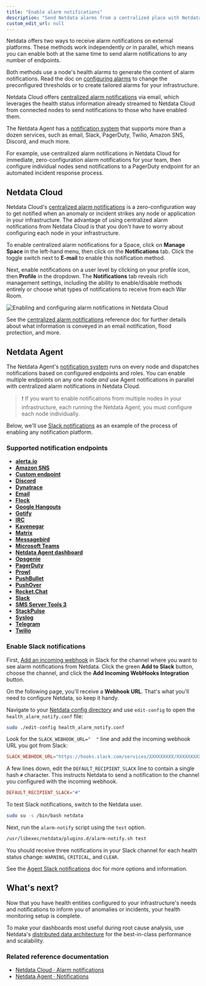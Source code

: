 ```yaml
---
title: "Enable alarm notifications"
description: "Send Netdata alarms from a centralized place with Netdata Cloud, or configure nodes individually, to enable incident response and faster resolution."
custom_edit_url: null
---
```




Netdata offers two ways to receive alarm notifications on external platforms. These methods work independently _or_ in
parallel, which means you can enable both at the same time to send alarm notifications to any number of endpoints.

Both methods use a node's health alarms to generate the content of alarm notifications. Read the doc on [configuring
alarms](/docs/monitor/configure-alarms) to change the preconfigured thresholds or to create tailored alarms for your
infrastructure.

Netdata Cloud offers [centralized alarm notifications](#netdata-cloud) via email, which leverages the health status
information already streamed to Netdata Cloud from connected nodes to send notifications to those who have enabled them.

The Netdata Agent has a [notification system](#netdata-agent) that supports more than a dozen services, such as email,
Slack, PagerDuty, Twilio, Amazon SNS, Discord, and much more.

For example, use centralized alarm notifications in Netdata Cloud for immediate, zero-configuration alarm notifications
for your team, then configure individual nodes send notifications to a PagerDuty endpoint for an automated incident
response process.

## Netdata Cloud

Netdata Cloud's [centralized alarm
notifications](/docs/cloud/alerts-notifications/notifications) is a zero-configuration way to
get notified when an anomaly or incident strikes any node or application in your infrastructure. The advantage of using
centralized alarm notifications from Netdata Cloud is that you don't have to worry about configuring each node in your
infrastructure.

To enable centralized alarm notifications for a Space, click on **Manage Space** in the left-hand menu, then click on
the **Notifications** tab. Click the toggle switch next to **E-mail** to enable this notification method.

Next, enable notifications on a user level by clicking on your profile icon, then **Profile** in the dropdown. The
**Notifications** tab reveals rich management settings, including the ability to enable/disable methods entirely or
choose what types of notifications to receive from each War Room.

![Enabling and configuring alarm notifications in Netdata
Cloud](https://user-images.githubusercontent.com/1153921/101936280-93c50900-3b9d-11eb-9ba0-d6927fa872b7.gif)

See the [centralized alarm notifications](/docs/cloud/alerts-notifications/notifications)
reference doc for further details about what information is conveyed in an email notification, flood protection, and
more.

## Netdata Agent

The Netdata Agent's [notification system](/docs/agent/health/notifications) runs on every node and dispatches
notifications based on configured endpoints and roles. You can enable multiple endpoints on any one node _and_ use Agent
notifications in parallel with centralized alarm notifications in Netdata Cloud.

> ❗ If you want to enable notifications from multiple nodes in your infrastructure, each running the Netdata Agent, you
> must configure each node individually.

Below, we'll use [Slack notifications](#enable-slack-notifications) as an example of the process of enabling any
notification platform.

### Supported notification endpoints

-   [**alerta.io**](/docs/agent/health/notifications/alerta)
-   [**Amazon SNS**](/docs/agent/health/notifications/awssns)
-   [**Custom endpoint**](/docs/agent/health/notifications/custom)
-   [**Discord**](/docs/agent/health/notifications/discord)
-   [**Dynatrace**](/docs/agent/health/notifications/dynatrace)
-   [**Email**](/docs/agent/health/notifications/email)
-   [**Flock**](/docs/agent/health/notifications/flock)
-   [**Google Hangouts**](/docs/agent/health/notifications/hangouts)
-   [**Gotify**](/docs/agent/health/notifications/gotify)
-   [**IRC**](/docs/agent/health/notifications/irc)
-   [**Kavenegar**](/docs/agent/health/notifications/kavenegar)
-   [**Matrix**](/docs/agent/health/notifications/matrix)
-   [**Messagebird**](/docs/agent/health/notifications/messagebird)
-   [**Microsoft Teams**](/docs/agent/health/notifications/msteams)
-   [**Netdata Agent dashboard**](/docs/agent/health/notifications/web)
-   [**Opsgenie**](/docs/agent/health/notifications/opsgenie)
-   [**PagerDuty**](/docs/agent/health/notifications/pagerduty)
-   [**Prowl**](/docs/agent/health/notifications/prowl)
-   [**PushBullet**](/docs/agent/health/notifications/pushbullet)
-   [**PushOver**](/docs/agent/health/notifications/pushover)
-   [**Rocket.Chat**](/docs/agent/health/notifications/rocketchat)
-   [**Slack**](/docs/agent/health/notifications/slack)
-   [**SMS Server Tools 3**](/docs/agent/health/notifications/smstools3)
-   [**StackPulse**](/docs/agent/health/notifications/stackpulse)
-   [**Syslog**](/docs/agent/health/notifications/syslog)
-   [**Telegram**](/docs/agent/health/notifications/telegram)
-   [**Twilio**](/docs/agent/health/notifications/twilio)

### Enable Slack notifications

First, [Add an incoming webhook](https://slack.com/apps/A0F7XDUAZ-incoming-webhooks) in Slack for the channel where you
want to see alarm notifications from Netdata. Click the green **Add to Slack** button, choose the channel, and click the
**Add Incoming WebHooks Integration** button.

On the following page, you'll receive a **Webhook URL**. That's what you'll need to configure Netdata, so keep it handy.

Navigate to your [Netdata config directory](/docs/configure/nodes#the-netdata-config-directory) and use `edit-config` to
open the `health_alarm_notify.conf` file:

```bash
sudo ./edit-config health_alarm_notify.conf
```

Look for the `SLACK_WEBHOOK_URL="  "` line and add the incoming webhook URL you got from Slack:

```conf
SLACK_WEBHOOK_URL="https://hooks.slack.com/services/XXXXXXXXX/XXXXXXXXX/XXXXXXXXXXXX"
```

A few lines down, edit the `DEFAULT_RECIPIENT_SLACK` line to contain a single hash `#` character. This instructs Netdata
to send a notification to the channel you configured with the incoming webhook.

```conf
DEFAULT_RECIPIENT_SLACK="#"
```

To test Slack notifications, switch to the Netdata user.

```bash
sudo su -s /bin/bash netdata
```

Next, run the `alarm-notify` script using the `test` option.

```bash
/usr/libexec/netdata/plugins.d/alarm-notify.sh test
```

You should receive three notifications in your Slack channel for each health status change: `WARNING`, `CRITICAL`, and
`CLEAR`.

See the [Agent Slack notifications](/docs/agent/health/notifications/slack) doc for more options and information.

## What's next?

Now that you have health entities configured to your infrastructure's needs and notifications to inform you of anomalies
or incidents, your health monitoring setup is complete.

To make your dashboards most useful during root cause analysis, use Netdata's [distributed data
architecture](/docs/store/distributed-data-architecture) for the best-in-class performance and scalability.

### Related reference documentation

- [Netdata Cloud · Alarm notifications](/docs/cloud/alerts-notifications/notifications)
- [Netdata Agent · Notifications](/docs/agent/health/notifications)

